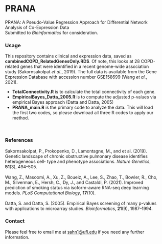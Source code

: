 # PRANA

PRANA: A Pseudo-Value Regression Approach for Differential Network Analysis of Co-Expression Data <br />
Submitted to *Bioinformatics* for consideration.
</br>


### Usage
This repository contains clinical and expression data, saved as **combinedCOPD_RelatedGenesOnly.RDS**. Of note, this looks at 28 COPD-related genes that were identified in a recent genome-wide association study (Sakornsakolpat *et al.*, 2019). The full data is available from the Gene Expression Database with accession number GSE158699 (Wang *et al.*, 2021).

* **TotalConnectivity.R** is to calculate the total connectivity of each gene. 
* **EmpiricalBayes_Datta_2005.R** is to compute the adjusted p-values via empirical Bayes approach (Datta and Datta, 2005)
* **PRANA_main.R** is the primary code to analyze the data. This will load the first two codes, so please download all three R codes to apply our method.
</br>

### References
Sakornsakolpat, P., Prokopenko, D., Lamontagne, M., and et al. (2019). Genetic landscape of chronic obstructive pulmonary disease identifies heterogeneous cell- type and phenotype associations. *Nature Genetics*, **51**(3), 494–505. </br></br>
Wang, Z., Masoomi, A., Xu, Z., Boueiz, A., Lee, S., Zhao, T., Bowler, R., Cho, M., Silverman, E., Hersh, C., Dy, J., and Castaldi, P. (2021). Improved prediction of smoking status via isoform-aware RNA-seq deep learning models. *PLoS Computational Biology*, **17**(10). </br></br>
Datta, S. and Datta, S. (2005). Empirical Bayes screening of many p-values with applications to microarray studies. *Bioinformatics*, **21**(9), 1987–1994.
</br>


### Contact
Please feel free to email me at sahn1@ufl.edu if you need any further information.

